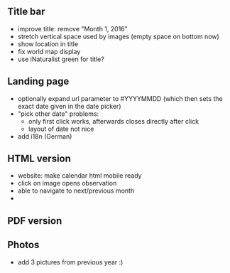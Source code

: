 ## Title bar
+ improve title: remove "Month 1, 2016"
+ stretch vertical space used by images (empty space on bottom now)
+ show location in title
+ fix world map display
+ use iNaturalist green for title?

## Landing page
+ optionally expand url parameter to #YYYYMMDD (which then sets the exact date given in the date picker)
+ "pick other date" problems:
  + only first click works, afterwards closes directly after click
  + layout of date not nice
+ add i18n (German)

## HTML version
+ website: make calendar html mobile ready
+ click on image opens observation
+ able to navigate to next/previous month
+ 

## PDF version

## Photos
+ add 3 pictures from previous year :)